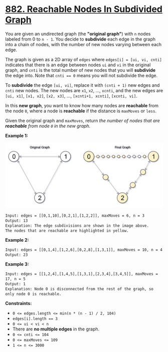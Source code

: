 # [882. Reachable Nodes In Subdivided Graph](https://leetcode.com/problems/reachable-nodes-in-subdivided-graph/)

You are given an undirected graph (the **"original graph"**) with `n` nodes labeled from 0 to `n - 1`. You decide to **subdivide** each edge in the graph into a chain of nodes, with the number of new nodes varying between each edge.

The graph is given as a 2D array of `edges` where `edges[i] = [ui, vi, cnti]` indicates that there is an edge between nodes `ui` and `vi` in the original graph, and `cnti` is the total number of new nodes that you will **subdivide** the edge into. Note that `cnti == 0` means you will not subdivide the edge.

To **subdivide** the edge `[ui, vi]`, replace it with `(cnti + 1)` new edges and `cnti` new nodes. The new nodes are `x1`, `x2`, ..., `xcnti`, and the new edges are `[ui, x1]`, `[x1, x2]`, `[x2, x3]`, ..., `[xcnti+1, xcnti]`, `[xcnti, vi]`.

In this **new graph**, you want to know how many nodes are **reachable** from the node `0`, where a node is **reachable** if the distance is `maxMoves` or `less`.

Given the original graph and `maxMoves`, return _the number of nodes that are **reachable** from node `0` in the new graph_.

**Example 1:**

![origfinal.png](origfinal.png)

    Input: edges = [[0,1,10],[0,2,1],[1,2,2]], maxMoves = 6, n = 3
    Output: 13
    Explanation: The edge subdivisions are shown in the image above.
    The nodes that are reachable are highlighted in yellow.

**Example 2:**

    Input: edges = [[0,1,4],[1,2,6],[0,2,8],[1,3,1]], maxMoves = 10, n = 4
    Output: 23

**Example 3:**

    Input: edges = [[1,2,4],[1,4,5],[1,3,1],[2,3,4],[3,4,5]], maxMoves = 17, n = 5
    Output: 1
    Explanation: Node 0 is disconnected from the rest of the graph, so only node 0 is reachable.

**Constraints:**

-   `0 <= edges.length <= min(n * (n - 1) / 2, 104)`
-   `edges[i].length == 3`
-   `0 <= ui < vi < n`
-   There are **no multiple edges** in the graph.
-   `0 <= cnti <= 104`
-   `0 <= maxMoves <= 109`
-   `1 <= n <= 3000`
